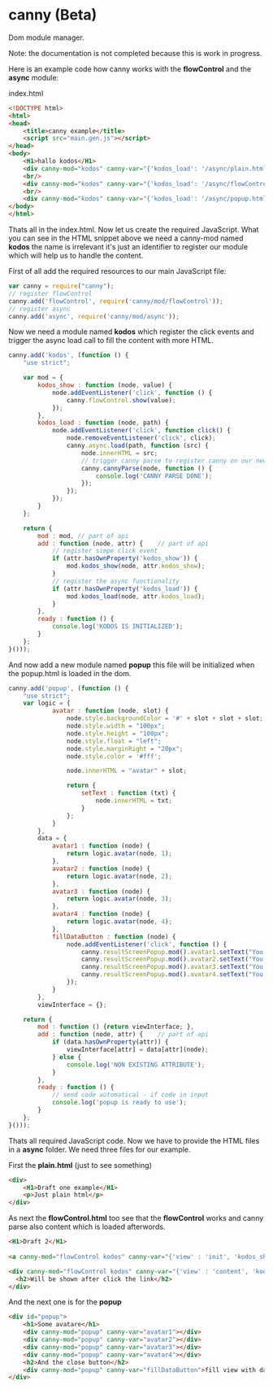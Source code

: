 canny (Beta)
=====

Dom module manager. 

Note: the documentation is not completed because this is work in progress.

Here is an example code how canny works with the **flowControl** and the **async** module:

index.html
```html
<!DOCTYPE html>
<html>
<head>
    <title>canny example</title>
    <script src="main.gen.js"></script>
</head>
<body>
    <H1>hallo kodos</H1>
    <div canny-mod="kodos" canny-var="{'kodos_load': '/async/plain.html'}">Show draft 1</div>
    <br/>
    <div canny-mod="kodos" canny-var="{'kodos_load': '/async/flowControl.html'}">Show draft 2</div>
    <br/>
    <div canny-mod="kodos" canny-var="{'kodos_load': '/async/popup.html'}">Show popup</div>
</body>
</html>
```

Thats all in the index.html. Now let us create the required JavaScript. What you can see in the HTML snippet above we need a canny-mod named **kodos** the name is irrelevant it's just an identifier to register our module which will help us to handle the content.

First of all add the required resources to our main JavaScript file:

```javascript
var canny = require("canny");
// register flowControl
canny.add('flowControl', require('canny/mod/flowControl'));
// register async
canny.add('async', require('canny/mod/async'));
```

Now we need a module named **kodos** which register the click events and trigger the async load call to fill the content with more HTML.

```javascript
canny.add('kodos', (function () {
    "use strict";

    var mod = {
        kodos_show : function (node, value) {
            node.addEventListener('click', function () {
                canny.flowControl.show(value);
            });
        },
        kodos_load : function (node, path) {
            node.addEventListener('click', function click() {
                node.removeEventListener('click', click);
                canny.async.load(path, function (src) {
                    node.innerHTML = src;
                    // trigger canny parse to register canny on our new modules
                    canny.cannyParse(node, function () {
                        console.log('CANNY PARSE DONE');
                    });
                });
            });
        }
    };

    return {
        mod : mod, // part of api
        add : function (node, attr) {    // part of api
            // register simpe click event
            if (attr.hasOwnProperty('kodos_show')) {
                mod.kodos_show(node, attr.kodos_show);
            }
            // register the async functionality
            if (attr.hasOwnProperty('kodos_load')) {
                mod.kodos_load(node, attr.kodos_load);
            }
        },
        ready : function () {
            console.log('KODOS IS INITIALIZED');
        }
    };
}()));
```

And now add a new module named **popup** this file will be initialized when the popup.html is loaded in the dom.

```javascript
canny.add('popup', (function () {
    "use strict";
    var logic = {
            avatar : function (node, slot) {
                node.style.backgroundColor = '#' + slot + slot + slot;
                node.style.width = "100px";
                node.style.height = "100px";
                node.style.float = "left";
                node.style.marginRight = "20px";
                node.style.color = '#fff';

                node.innerHTML = "avatar" + slot;

                return {
                    setText : function (txt) {
                        node.innerHTML = txt;
                    }
                };
            }
        },
        data = {
            avatar1 : function (node) {
                return logic.avatar(node, 1);
            },
            avatar2 : function (node) {
                return logic.avatar(node, 2);
            },
            avatar3 : function (node) {
                return logic.avatar(node, 3);
            },
            avatar4 : function (node) {
                return logic.avatar(node, 4);
            },
            fillDataButton : function (node) {
                node.addEventListener('click', function () {
                    canny.resultScreenPopup.mod().avatar1.setText("You are avatar one");
                    canny.resultScreenPopup.mod().avatar2.setText("You are awesome");
                    canny.resultScreenPopup.mod().avatar3.setText("You are new");
                    canny.resultScreenPopup.mod().avatar4.setText("You're out");
                });
            }
        },
        viewInterface = {};

    return {
        mod : function () {return viewInterface; },
        add : function (node, attr) {    // part of api
            if (data.hasOwnProperty(attr)) {
                viewInterface[attr] = data[attr](node);
            } else {
                console.log('NON EXISTING ATTRIBUTE');
            }
        },
        ready : function () {
            // send code automatical - if code in input
            console.log('popup is ready to use');
        }
    };
}()));
```

Thats all required JavaScript code. Now we have to provide the HTML files in a **async** folder. We need three files for our example.

First the **plain.html** (just to see something)

```html
<div>
    <H1>Draft one example</H1>
    <p>Just plain html</p>
</div>
```

As next the **flowControl.html** too see that the **flowControl** works and canny parse also content which is loaded afterwords.
```html
<H1>Draft 2</H1>
            
<a canny-mod="flowControl kodos" canny-var="{'view' : 'init', 'kodos_show': 'content'}">Hey click here to load content</a>

<div canny-mod="flowControl kodos" canny-var="{'view' : 'content', 'kodos_show': 'init'}" style="display: none">
  <h2>Will be shown after click the link</h2>
</div>
```

And the next one is for the **popup**
```html
<div id="popup">
    <h1>Some avatare</h1>
    <div canny-mod="popup" canny-var="avatar1"></div>
    <div canny-mod="popup" canny-var="avatar2"></div>
    <div canny-mod="popup" canny-var="avatar3"></div>
    <div canny-mod="popup" canny-var="avatar4"></div>
    <h2>And the close button</h2>
    <div canny-mod="popup" canny-var="fillDataButton">fill view with data</div>
</div>
```
